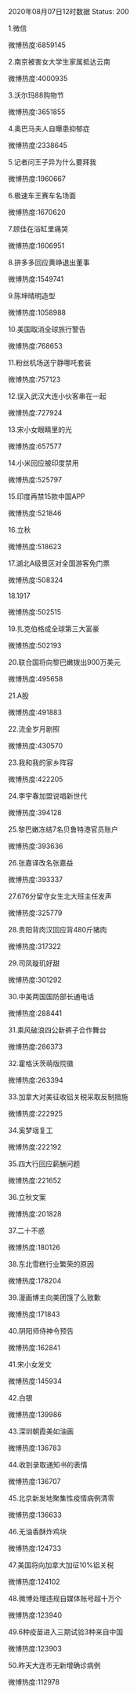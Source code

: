 2020年08月07日12时数据
Status: 200

1.微信

微博热度:6859145

2.南京被害女大学生家属抵达云南

微博热度:4000935

3.沃尔玛88购物节

微博热度:3651855

4.奥巴马夫人自曝患抑郁症

微博热度:2338645

5.记者问王子异为什么要拜我

微博热度:1960667

6.极速车王赛车名场面

微博热度:1670620

7.顾佳在浴缸里痛哭

微博热度:1606951

8.拼多多回应黄峥退出董事

微博热度:1549741

9.陈坤晴明造型

微博热度:1058988

10.美国取消全球旅行警告

微博热度:768653

11.粉丝机场送宁静哪吒套装

微博热度:757123

12.误入武汉大连小伙客串在一起

微博热度:727924

13.宋小女眼睛里的光

微博热度:657577

14.小米回应被印度禁用

微博热度:525797

15.印度再禁15款中国APP

微博热度:521846

16.立秋

微博热度:518623

17.湖北A级景区对全国游客免门票

微博热度:508324

18.1917

微博热度:502515

19.扎克伯格成全球第三大富豪

微博热度:502193

20.联合国将向黎巴嫩拨出900万美元

微博热度:495658

21.A股

微博热度:491883

22.流金岁月剧照

微博热度:430570

23.我和我的家乡阵容

微博热度:422205

24.李宇春加盟说唱新世代

微博热度:394128

25.黎巴嫩冻结7名贝鲁特港官员账户

微博热度:393636

26.张嘉译改名张嘉益

微博热度:393337

27.676分留守女生北大班主任发声

微博热度:325779

28.贵阳背肉汉回应背480斤猪肉

微博热度:317322

29.司凤璇玑好甜

微博热度:301292

30.中美两国国防部长通电话

微博热度:288441

31.乘风破浪四公新裤子合作舞台

微博热度:286373

32.霍格沃茨萌版院徽

微博热度:263394

33.加拿大对美征收铝关税采取反制措施

微博热度:222925

34.奚梦瑶复工

微博热度:222192

35.四大行回应薪酬问题

微博热度:221652

36.立秋文案

微博热度:201828

37.二十不惑

微博热度:180126

38.东北雪糕行业繁荣的原因

微博热度:178204

39.漫画博主向美团饿了么致歉

微博热度:171843

40.阴阳师侍神令预告

微博热度:162841

41.宋小女发文

微博热度:145934

42.白银

微博热度:139986

43.深圳朝霞美如油画

微博热度:136783

44.收到录取通知书的表情

微博热度:136707

45.北京新发地聚集性疫情病例清零

微博热度:136633

46.无油香酥炸鸡块

微博热度:124733

47.美国将向加拿大加征10%铝关税

微博热度:124102

48.微博处理违规自媒体账号超十万个

微博热度:123940

49.6种疫苗进入三期试验3种来自中国

微博热度:123903

50.昨天大连市无新增确诊病例

微博热度:112978

